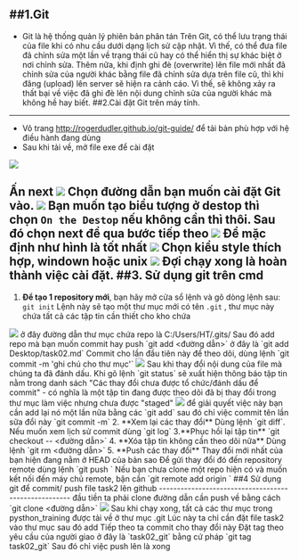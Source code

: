 ##1.Git 
-------
- Git là hệ thống quản lý phiên bản phân tán
Trên Git, có thể lưu trạng thái của file khi có nhu cầu dưới dạng lịch sử cập nhật. Vì thế, có thể đưa file đã chỉnh sửa một lần về trạng thái cũ hay có thể hiển thị sự khác biệt ở nơi chỉnh sửa.
Thêm nữa, khi định ghi đè (overwrite) lên file mới nhất đã chỉnh sửa của người khác bằng file đã chỉnh sửa dựa trên file cũ, thì khi đăng (upload) lên server sẽ hiện ra cảnh cáo. Vì thế, sẽ không xảy ra thất bại về việc đã ghi đè lên nội dung chỉnh sửa của người khác mà không hề hay biết.
##2.Cài đặt Git trên máy tính.
------------------------------
- Vô trang http://rogerdudler.github.io/git-guide/ để tải bản phù hợp với hệ điều hành đang dùng
- Sau khi tải về, mở file exe để cài đặt
<img src="http://i.imgur.com/4wQ8zvf.jpg">

Ấn next
<img src="http://i.imgur.com/ES2K0fm.jpg">
Chọn đường dẫn bạn muốn cài đặt Git vào.
<img src="http://i.imgur.com/dHQ93oR.jpg">
Bạn muốn tạo biểu tượng ở destop thì chọn `On the Destop` nếu không cần thì thôi. Sau đó chọn next để qua bước tiếp theo
<img src="http://i.imgur.com/hSt4lAw.jpg">
Để mặc định như hình là tốt nhất
<img src="http://i.imgur.com/wKamk52.jpg">
Chọn kiểu style thích hợp, windown hoặc unix
<img src="http://i.imgur.com/1vi2Jnn.jpg">
Đợi chạy xong là hoàn thành việc cài đặt.
##3. Sử dụng git trên cmd
-------------------------
1. **Để tạo 1 repository mới**, bạn hãy mở cửa sổ lệnh và gõ dòng lệnh sau: `git init`
Lệnh này sẽ tạo một thư mục mới có tên `.git` , thư mục này chứa tất cả các tập tin cần thiết cho kho chứa
<img src="http://i.imgur.com/YPhTDo4.jpg">
ở đây đường dẫn thư mục chứa repo là C:/Users/HT/.gits/
Sau đó add repo mà bạn muốn commit hay push `git add <đường dẫn>` ở đây là `git add Desktop/task02.md`
Commit cho lần đầu tiên này để theo dõi, dùng lệnh
`git commit -m 'ghi chú cho thư mục'`
<img src="http://i.imgur.com/vwCY97D.jpg">
Sau khi thay đổi nội dung của file mà chúng ta đã đánh dấu. Khi gõ lệnh `git status` sẽ xuất hiện thông báo tập tin nằm trong danh sách "Các thay đổi chưa được tổ chức/đánh dấu để commit" - có nghĩa là một tập tin đang được theo dõi đã bị thay đổi trong thư mục làm việc nhưng chưa được "staged"
<img src="http://i.imgur.com/m5ZKIns.jpg">
để giải quyết việc này bạn cần add lại nó một lần nữa bằng các `git add` sau đó chỉ việc commit tên lần sữa đổi này `git commit -m`
2. **Xem lại các thay đổi**
Dùng lệnh `git diff`. Nếu muốn xem lịch sử commit dùng `git log`
3.**Phục hồi lại tập tin**
`git checkout -- <đường dẫn>`
4. **Xóa tập tin không cần theo dõi nữa**
Dùng lệnh `git rm <đường dẫn>`
5. **Push  các thay đổi**
Thay đổi mới nhất của bạn hiện đang nằm ở HEAD của bản sao
Để gửi thay đổi đó đến repository remote dùng lệnh `git push <tên máy chủ> <nhánh bạn muốn dùng>`
Nếu bạn chưa clone một repo hiện có và muốn kết nối đến máy chủ remote, bận cần
`git remote add origin <máy-chủ>`
##4 Sử dụng git để commit/ push file task2 lên github
-----------------------------------------------------
đầu tiền ta phải clone đường dẫn cần push về bằng cách `git clone <đường dẫn>`
<img src="http://i.imgur.com/N3aZv6N.jpg">
Sau khi chạy xong, tất cả các thư mục trong pysthon_training được tải về ở thư mục .git
Lúc này ta chỉ cần đặt file task2 vào thư mục sau đó add 
Tiếp theo ta commit cho thay đổi này
Đặt tag theo yêu cầu của người giao ở đây là `task02_git` bằng cứ pháp `git tag task02_git`
Sau đó chỉ việc push lên là xong
